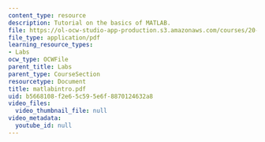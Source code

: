 ```yaml
---
content_type: resource
description: Tutorial on the basics of MATLAB.
file: https://ol-ocw-studio-app-production.s3.amazonaws.com/courses/20-309-biological-engineering-ii-instrumentation-and-measurement-fall-2006/b5668108f2e65c595e6f8870124632a8_matlabintro.pdf
file_type: application/pdf
learning_resource_types:
- Labs
ocw_type: OCWFile
parent_title: Labs
parent_type: CourseSection
resourcetype: Document
title: matlabintro.pdf
uid: b5668108-f2e6-5c59-5e6f-8870124632a8
video_files:
  video_thumbnail_file: null
video_metadata:
  youtube_id: null
---
```

